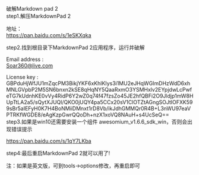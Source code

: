 破解Markdown pad 2  
step1.解压MarkdownPad 2


地址：   
https://pan.baidu.com/s/1eSKXqka

step2.找到根目录下MarkdownPad 2应用程序，运行并破解

Email address :  
Soar360@live.com  

License key :   
GBPduHjWfJU1mZqcPM3BikjYKF6xKhlKIys3i1MU2eJHqWGImDHzWdD6xhMNLGVpbP2M5SN6bnxn2kSE8qHqNY5QaaRxmO3YSMHxlv2EYpjdwLcPwfeTG7kUdnhKE0vVy4RidP6Y2wZ0q74f47fzsZo45JE2hfQBFi2O9Jldjp1mW8HUpTtLA2a5/sQytXJUQl/QKO0jUQY4pa5CCx20sV1ClOTZtAGngSOJtIOFXK599sBr5aIEFyH0K7H4BoNMiiDMnxt1rD8Vb/ikJdhGMMQr0R4B+L3nWU97eaVPTRKfWGDE8/eAgKzpGwrQQoDh+nzX1xoVQ8NAuH+s4UcSeQ==  
step3.如果是win10还需要安装一个组件 awesomium_v1.6.6_sdk_win，否则会出现错误提示


https://pan.baidu.com/s/1qY7LKba

step4:最后重启MarkdownPad 2就可以用了!


注：如果是英文版，可到tools->options修改，再重启即可